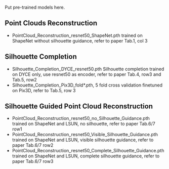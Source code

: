 Put pre-trained models here.

## Point Clouds Reconstruction
- PointCloud\_Reconstruction\_resnet50\_ShapeNet.pth trained on ShapeNet without silhouette guidance, refer to paper Tab.1, col 3

## Silhouette Completion
- Silhouette\_Completion\_DYCE\_resnet50.pth Silhouette completion trained on DYCE only, use resnet50 as encoder, refer to paper Tab.4, row3 and Tab.5, row2
- Silhouette\_Completion\_Pix3D\_fold\*.pth, 5 fold cross validation finetuned on Pix3D, refer to Tab.5, row 3

## Silhouette Guided Point Cloud Reconstruction
- PointCloud\_Reconstruction\_resnet50\_no\_Silhouette\_Guidance.pth trained on ShapeNet and LSUN, no silhouette, refer to paper Tab.6/7 row1
- PointCloud\_Reconstruction\_resnet50\_Visible\_Silhouette\_Guidance.pth trained on ShapeNet and LSUN, visible silhouette guidance, refer to paper Tab.6/7 row2
- PointCloud\_Reconstruction\_resnet50\_Complete\_Silhouette\_Guidance.pth trained on ShapeNet and LSUN, complete silhouette guidance, refer to paper Tab.6/7 row3
